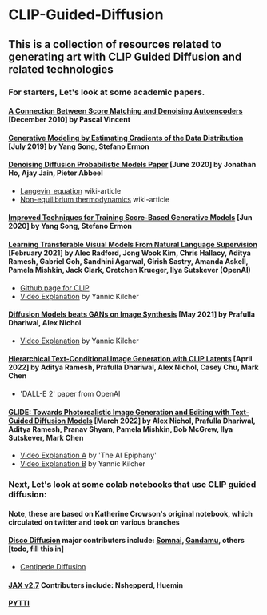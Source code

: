 # CLIP-Guided-Diffusion
## This is a collection of resources related to generating art with CLIP Guided Diffusion and related technologies
### For starters, Let's look at some academic papers.

#### [A Connection Between Score Matching and Denoising Autoencoders](http://www.iro.umontreal.ca/~vincentp/Publications/smdae_techreport.pdf) [December 2010] by Pascal Vincent
#### [Generative Modeling by Estimating Gradients of the Data Distribution](https://arxiv.org/abs/1907.05600) [July 2019] by Yang Song, Stefano Ermon

#### [Denoising Diffusion Probabilistic Models Paper](https://arxiv.org/abs/2006.11239) [June 2020] by Jonathan Ho, Ajay Jain, Pieter Abbeel
- [Langevin_equation](https://en.wikipedia.org/wiki/Langevin_equation) wiki-article
- [Non-equilibrium thermodynamics](https://en.wikipedia.org/wiki/Non-equilibrium_thermodynamics) wiki-article

#### [Improved Techniques for Training Score-Based Generative Models](https://arxiv.org/abs/2006.09011) [Jun 2020] by Yang Song, Stefano Ermon

#### [Learning Transferable Visual Models From Natural Language Supervision](https://arxiv.org/abs/2103.00020) [February 2021] by Alec Radford, Jong Wook Kim, Chris Hallacy, Aditya Ramesh, Gabriel Goh, Sandhini Agarwal, Girish Sastry, Amanda Askell, Pamela Mishkin, Jack Clark, Gretchen Krueger, Ilya Sutskever (OpenAI)
- [Github page for CLIP](https://github.com/OpenAI/CLIP)
- [Video Explanation](https://www.youtube.com/watch?v=T9XSU0pKX2E&ab_channel=YannicKilcher) by Yannic Kilcher

#### [Diffusion Models beats GANs on Image Synthesis](https://arxiv.org/abs/2105.05233) [May 2021] by Prafulla Dhariwal, Alex Nichol
- [Video Explanation](https://www.youtube.com/watch?v=W-O7AZNzbzQ&ab_channel=YannicKilcher) by Yannic Kilcher

#### [Hierarchical Text-Conditional Image Generation with CLIP Latents](https://arxiv.org/abs/2204.06125) [April 2022] by Aditya Ramesh, Prafulla Dhariwal, Alex Nichol, Casey Chu, Mark Chen
- 'DALL-E 2' paper from OpenAI

#### [GLIDE: Towards Photorealistic Image Generation and Editing with Text-Guided Diffusion Models](https://arxiv.org/abs/2112.10741) [March 2022] by Alex Nichol, Prafulla Dhariwal, Aditya Ramesh, Pranav Shyam, Pamela Mishkin, Bob McGrew, Ilya Sutskever, Mark Chen
- [Video Explanation A](https://www.youtube.com/watch?v=lvv4N2nf-HU&ab_channel=TheAIEpiphany) by 'The AI Epiphany'
- [Video Explanation B](https://www.youtube.com/watch?v=gwI6g1pBD84&ab_channel=YannicKilcher) by Yannic Kilcher

### Next, Let's look at some colab notebooks that use CLIP guided diffusion:

#### Note, these are based on Katherine Crowson's original notebook, which circulated on twitter and took on various branches

#### [Disco Diffusion](https://github.com/alembics/disco-diffusion) major contributers include: [Somnai](https://twitter.com/somnai_dreams), [Gandamu](https://twitter.com/gandamu_ml), others [todo, fill this in]

- [Centipede Diffusion](https://github.com/Zalring/Centipede_Diffusion)

#### [JAX v2.7](https://colab.research.google.com/drive/1hcDA5skuzk2IoC0wkQam4i-5k7c7iR1T?usp=sharing) Contributers include: Nshepperd, Huemin

#### [PYTTI](https://pytti-tools.github.io/pytti-book/intro.html)

